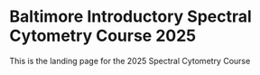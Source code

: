 # Baltimore Introductory Spectral Cytometry Course 2025

This is the landing page for the 2025 Spectral Cytometry Course

